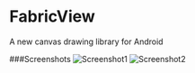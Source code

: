# FabricView
A new canvas drawing library for Android

###Screenshots
![Screenshot1](http://imgur.com/O5O6oAM.jpeg)
![Screenshot2](http://imgur.com/XdQAAQ1.jpeg)

